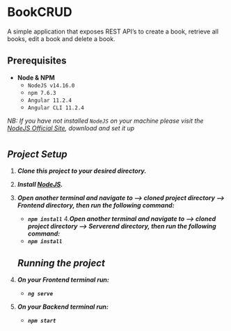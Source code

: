 # BookCRUD
A simple application that exposes REST API’s to create a book, retrieve all books, edit a book and delete a book. 

## **Prerequisites**

- **Node & NPM**
	- `NodeJS v14.16.0`
	- `npm 7.6.3`
	- `Angular 11.2.4`
	- `Angular CLI 11.2.4`



*NB: If you have not installed `NodeJS` on your machine please visit the [NodeJS Official Site](https://nodejs.org/en/), download and set it up*

#

## ***Project Setup***

1. **_Clone this project to your desired directory._**
2. **_Install [NodeJS](https://nodejs.org/en/)._**
3. **_Open another terminal and navigate to --> cloned project directory --> Frontend directory, then run the following command:_**
	- **_`npm install`_**
4.**_Open another terminal and navigate to --> cloned project directory --> Serverend directory, then run the following command:_**
	- **_`npm install`_**
    ## ***Running the project***
5. ***On your Frontend terminal run:***
   - **_`ng serve`_**

6. ***On your Backend terminal run:***
   - **_`npm start`_**

#